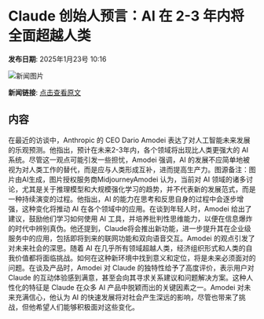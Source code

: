 # Claude 创始人预言：AI 在 2-3 年内将全面超越人类

**发布日期**: 2025年1月23号 10:16

![新闻图片](https://pic.chinaz.com/picmap/202403050858462025_0.jpg)

**新闻链接**: [点击查看原文](https://www.aibase.com/zh/news/14951)

## 内容

在最近的访谈中，Anthropic 的 CEO Dario Amodei 表达了对人工智能未来发展的乐观预测。他指出，预计在未来2-3年内，各个领域将出现比人类更强大的 AI 系统。尽管这一观点可能引发一些担忧，Amodei 强调，AI 的发展不应简单地被视为对人类工作的替代，而是应与人类形成互补，进而提高生产力。图源备注：图片由AI生成，图片授权服务商MidjourneyAmodei 认为，当前对 AI 领域的诸多讨论，尤其是关于推理模型和大规模强化学习的趋势，并不代表新的发展范式，而是一种持续演变的过程。他指出，AI 的能力在思考和反思自身的过程中会逐步增强，这种变化将推动 AI 在各个领域中的应用。在谈到年轻人时，Amodei 给出了建议，鼓励他们学习如何使用 AI 工具，并培养批判性思维能力，以便在信息爆炸的时代中辨别真伪。他还提到，Claude将会推出新功能，进一步提升其在企业级服务中的应用，包括即将到来的联网功能和双向语音交互。Amodei 的观点引发了对未来社会的深思。随着 AI 在几乎所有领域超越人类，经济组织形式和人类的自我价值都将面临挑战。如何在这种新环境中找到意义和定位，将是未来必须面对的问题。在谈及产品时，Amodei 对 Claude 的独特性给予了高度评价，表示用户对 Claude 的互动体验感到满意，甚至会向其寻求关系建议和问题解决方案。这种人性化的特征是 Claude 在众多 AI 产品中脱颖而出的关键因素之一。Amodei 对未来充满信心，他认为 AI 的快速发展将对社会产生深远的影响，尽管也带来了挑战，但他希望人们能够积极面对这些变化。
